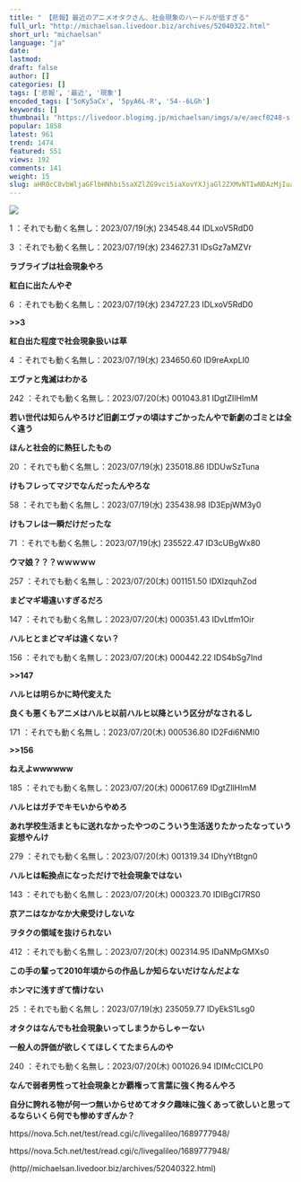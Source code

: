 ```yaml
---
title: " 【悲報】最近のアニメオタクさん、社会現象のハードルが低すぎる"
full_url: "http://michaelsan.livedoor.biz/archives/52040322.html"
short_url: "michaelsan"
language: "ja"
date: 
lastmod: 
draft: false
author: []
categories: []
tags: ['悲報', '最近', '現象']
encoded_tags: ['5oKy5aCx', '5pyA6L-R', '54--6LGh']
keywords: []
thumbnail: "https://livedoor.blogimg.jp/michaelsan/imgs/a/e/aecf8248-s.jpg"
popular: 1858
latest: 961
trend: 1474
featured: 551
views: 192
comments: 141
weight: 15
slug: aHR0cC8vbWljaGFlbHNhbi5saXZlZG9vci5iaXovYXJjaGl2ZXMvNTIwNDAzMjIuaHRtbA==
---
```


![](https://livedoor.blogimg.jp/michaelsan/imgs/a/e/aecf8248-s.jpg)

<div><p>1 ：それでも動く名無し：2023/07/19(水) 234548.44 IDLxoV5RdD0</p><p>3 ：それでも動く名無し：2023/07/19(水) 234627.31 IDsGz7aMZVr</p><p><b><p>ラブライブは社会現象やろ</p></b></p><p><b><p></p></b></p><b><p>紅白に出たんやぞ</p></b><p>6 ：それでも動く名無し：2023/07/19(水) 234727.23 IDLxoV5RdD0</p><p><b><p>>>3</p></b></p><p><b><p></p></b></p><b><p>紅白出た程度で社会現象扱いは草</p></b><p>4 ：それでも動く名無し：2023/07/19(水) 234650.60 ID9reAxpLI0</p><b><p>エヴァと鬼滅はわかる</p></b><p>242 ：それでも動く名無し：2023/07/20(木) 001043.81 IDgtZIlHImM</p><p><b><p>若い世代は知らんやろけど旧劇エヴァの頃はすごかったんやで新劇のゴミとは全く違う</p></b></p><p><b><p></p></b></p><b><p>ほんと社会的に熱狂したもの </p></b><p>20 ：それでも動く名無し：2023/07/19(水) 235018.86 IDDUwSzTuna</p><b><p>けもフレってマジでなんだったんやろな </p></b><p>58 ：それでも動く名無し：2023/07/19(水) 235438.98 ID3EpjWM3y0</p><b><p>けもフレは一瞬だけだったな </p></b><p>71 ：それでも動く名無し：2023/07/19(水) 235522.47 ID3cUBgWx80</p><b><p>ウマ娘？？？ｗｗｗｗｗ </p></b><p>257 ：それでも動く名無し：2023/07/20(木) 001151.50 IDXlzquhZod</p><b><p>まどマギ場違いすぎるだろ </p></b><p>147 ：それでも動く名無し：2023/07/20(木) 000351.43 IDvLtfm1Oir</p><b><p>ハルヒとまどマギは違くない？ </p></b><p>156 ：それでも動く名無し：2023/07/20(木) 000442.22 IDS4bSg7Ind</p><p><p><b><p>>>147</p></b></p></p><p><p><b><p></p></b></p></p><p><p><b><p>ハルヒは明らかに時代変えた</p></b></p></p><p><p><b><p></p></b></p></p><p><b><p>良くも悪くもアニメはハルヒ以前ハルヒ以降という区分がなされるし </p></b></p><p>171 ：それでも動く名無し：2023/07/20(木) 000536.80 ID2Fdi6NMI0</p><p><b><p>>>156</p></b></p><p><b><p></p></b></p><b><p>ねえよwwwwww</p></b><p>185 ：それでも動く名無し：2023/07/20(木) 000617.69 IDgtZIlHImM</p><p><b><p>ハルヒはガチでキモいからやめろ</p></b></p><p><b><p></p></b></p><b><p>あれ学校生活まともに送れなかったやつのこういう生活送りたかったなっていう妄想やんけ </p></b><p>279 ：それでも動く名無し：2023/07/20(木) 001319.34 IDhyYtBtgn0</p><p><b><p>ハルヒは転換点になっただけで社会現象ではない </p></b></p><p>143 ：それでも動く名無し：2023/07/20(木) 000323.70 IDIBgCI7RS0</p><p><b><p>京アニはなかなか大衆受けしないな</p></b></p><p><b><p></p></b></p><b><p>ヲタクの領域を抜けられない </p></b><p>412 ：それでも動く名無し：2023/07/20(木) 002314.95 IDaNMpGMXs0</p><p><p><b><p>この手の輩って2010年頃からの作品しか知らないだけなんだよな</p></b></p></p><p><p><b><p></p></b></p></p><b><p><p>ホンマに浅すぎて情けない </p></p></b><p>25 ：それでも動く名無し：2023/07/19(水) 235059.77 IDyEkS1Lsg0</p><p><b><p>オタクはなんでも社会現象いってしまうからしゃーない</p></b></p><p><b><p></p></b></p><b><p>一般人の評価が欲しくてほしくてたまらんのや</p></b><p>240 ：それでも動く名無し：2023/07/20(木) 001026.94 IDIMcCICLP0</p><p><b><p>なんで弱者男性って社会現象とか覇権って言葉に強く拘るんやろ</p></b></p><p><b><p></p></b></p><b><p>自分に誇れる物が何一つ無いからせめてオタク趣味に強くあって欲しいと思ってるならいくら何でも惨めすぎんか？ </p></b>https//nova.5ch.net/test/read.cgi/c/livegalileo/1689777948/<br clear='all'> <p id='a6850dc6aefc0d5bbff2bea180d92d89'> </p> <p id='a6850dc6aefc0d5bbff2bea180d92d89'> </p> <p class='alistcloud-container-6795'></p> <p>https//nova.5ch.net/test/read.cgi/c/livegalileo/1689777948/</p></div>

(http//michaelsan.livedoor.biz/archives/52040322.html)
